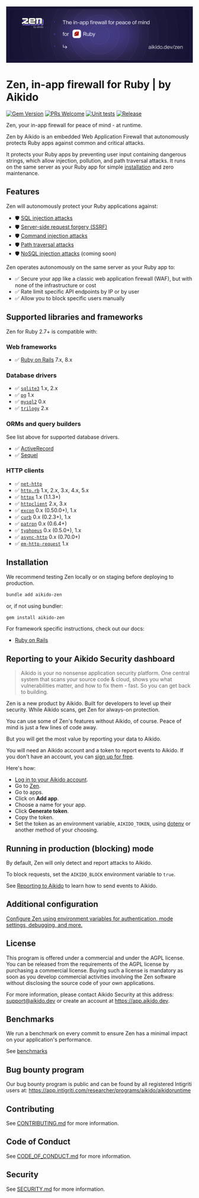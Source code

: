 ![Zen by Aikido for Ruby](./docs/banner.svg)

# Zen, in-app firewall for Ruby | by Aikido

[![Gem Version](https://badge.fury.io/rb/aikido-zen.svg?icon=si%3Arubygems&style=flat)](https://badge.fury.io/rb/aikido-zen)
[![PRs Welcome](https://img.shields.io/badge/PRs-welcome-brightgreen.svg)](http://makeapullrequest.com)
[![Unit tests](https://github.com/AikidoSec/firewall-ruby/actions/workflows/main.yml/badge.svg)](https://github.com/AikidoSec/firewall-ruby/actions/workflows/main.yml)
[![Release](https://github.com/AikidoSec/firewall-ruby/actions/workflows/release.yml/badge.svg)](https://github.com/AikidoSec/firewall-ruby/actions/workflows/release.yml)

Zen, your in-app firewall for peace of mind - at runtime.

Zen by Aikido is an embedded Web Application Firewall that autonomously protects Ruby apps against common and critical attacks.

It protects your Ruby apps by preventing user input containing dangerous strings, which allow injection, pollution, and path traversal attacks. It runs on the same server as your Ruby app for simple [installation](#installation) and zero maintenance.

## Features

Zen will autonomously protect your Ruby applications against:

* 🛡️ [SQL injection attacks](https://www.aikido.dev/blog/the-state-of-sql-injections)
* 🛡️ [Server-side request forgery (SSRF)](https://github.com/AikidoSec/firewall-node/blob/main/docs/ssrf.md)
* 🛡️ [Command injection attacks](https://www.aikido.dev/blog/command-injection-in-2024-unpacked)
* 🛡️ [Path traversal attacks](https://www.aikido.dev/blog/path-traversal-in-2024-the-year-unpacked)
* 🛡️ [NoSQL injection attacks](https://www.aikido.dev/blog/web-application-security-vulnerabilities) (coming soon)

Zen operates autonomously on the same server as your Ruby app to:

* ✅ Secure your app like a classic web application firewall (WAF), but with none of the infrastructure or cost
* ✅ Rate limit specific API endpoints by IP or by user
* ✅ Allow you to block specific users manually

## Supported libraries and frameworks

Zen for Ruby 2.7+ is compatible with:

### Web frameworks

* ✅ [Ruby on Rails](docs/rails.md) 7.x, 8.x

### Database drivers

* ✅ [`sqlite3`](https://github.com/sparklemotion/sqlite3-ruby) 1.x, 2.x
* ✅ [`pg`](https://github.com/ged/ruby-pg) 1.x
* ✅ [`mysql2`](https://github.com/brianmario/mysql2) 0.x
* ✅ [`trilogy`](https://github.com/trilogy-libraries/trilogy) 2.x

### ORMs and query builders

See list above for supported database drivers.

* ✅ [ActiveRecord](https://github.com/rails/rails)
* ✅ [Sequel](https://github.com/jeremyevans/sequel)

### HTTP clients

* ✅ [`net-http`](https://github.com/ruby/net-http)
* ✅ [`http.rb`](https://github.com/httprb/http) 1.x, 2.x, 3.x, 4.x, 5.x
* ✅ [`httpx`](https://gitlab.com/os85/httpx) 1.x (1.1.3+)
* ✅ [`httpclient`](https://github.com/nahi/httpclient) 2.x, 3.x
* ✅ [`excon`](https://github.com/excon/excon) 0.x (0.50.0+), 1.x
* ✅ [`curb`](https://github.com/taf2/curb) 0.x (0.2.3+), 1.x
* ✅ [`patron`](https://github.com/toland/patron) 0.x (0.6.4+)
* ✅ [`typhoeus`](https://github.com/typhoeus/typhoeus) 0.x (0.5.0+), 1.x
* ✅ [`async-http`](https://github.com/igrigorik/em-http-request) 0.x (0.70.0+)
* ✅ [`em-http-request`](https://github.com/igrigorik/em-http-request) 1.x

## Installation

We recommend testing Zen locally or on staging before deploying to production.

```sh
bundle add aikido-zen
```

or, if not using bundler:

```sh
gem install aikido-zen
```

For framework specific instructions, check out our docs:

* [Ruby on Rails](docs/rails.md)

## Reporting to your Aikido Security dashboard

> Aikido is your no nonsense application security platform. One central system that scans your source code & cloud, shows you what vulnerabilities matter, and how to fix them - fast. So you can get back to building.

Zen is a new product by Aikido. Built for developers to level up their security. While Aikido scans, get Zen for always-on protection.

You can use some of Zen's features without Aikido, of course. Peace of mind is just a few lines of code away.

But you will get the most value by reporting your data to Aikido.

You will need an Aikido account and a token to report events to Aikido. If you don't have an account, you can [sign up for free](https://app.aikido.dev/login).

Here's how:

* [Log in to your Aikido account](https://app.aikido.dev/login).
* Go to [Zen](https://app.aikido.dev/runtime/services).
* Go to apps.
* Click on **Add app**.
* Choose a name for your app.
* Click **Generate token**.
* Copy the token.
* Set the token as an environment variable, `AIKIDO_TOKEN`, using [dotenv](https://github.com/bkeepers/dotenv) or another method of your choosing.

## Running in production (blocking) mode

By default, Zen will only detect and report attacks to Aikido.

To block requests, set the `AIKIDO_BLOCK` environment variable to `true`.

See [Reporting to Aikido](#reporting-to-your-aikido-security-dashboard) to learn how to send events to Aikido.

## Additional configuration

[Configure Zen using environment variables for authentication, mode settings, debugging, and more.](https://help.aikido.dev/doc/configuration-via-env-vars/docrSItUkeR9)

## License

This program is offered under a commercial and under the AGPL license. You can be released from the requirements of the AGPL license by purchasing a commercial license. Buying such a license is mandatory as soon as you develop commercial activities involving the Zen software without disclosing the source code of your own applications. 

For more information, please contact Aikido Security at this address: support@aikido.dev or create an account at https://app.aikido.dev.

## Benchmarks

We run a benchmark on every commit to ensure Zen has a minimal impact on your application's performance.

See [benchmarks](benchmarks)

## Bug bounty program

Our bug bounty program is public and can be found by all registered Intigriti users at: https://app.intigriti.com/researcher/programs/aikido/aikidoruntime

## Contributing

See [CONTRIBUTING.md](.github/CONTRIBUTING.md) for more information.

## Code of Conduct

See [CODE_OF_CONDUCT.md](.github/CODE_OF_CONDUCT.md) for more information.

## Security

See [SECURITY.md](.github/SECURITY.md) for more information.
